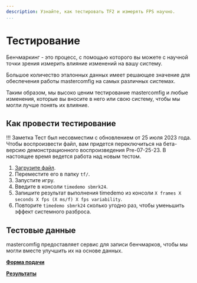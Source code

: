 ```yaml
---
description: Узнайте, как тестировать TF2 и измерять FPS научно.
...
```


# Тестирование

Бенчмаркинг - это процесс, с помощью которого вы можете с научной точки зрения измерить влияние изменений на вашу систему.

Большое количество эталонных данных имеет решающее значение для обеспечения работы mastercomfig на самых различных системах.

Таким образом, мы высоко ценим тестирование mastercomfig и любые изменения, которые вы вносите в него или свою систему, чтобы мы могли лучше понять их влияние.

## Как провести тестирование
!!! Заметка
    Тест был несовместим с обновлением от 25 июля 2023 года.
    Чтобы воспроизвести файл, вам придется переключиться на бета-версию демонстрационного воспроизведения Pre-07-25-23. В настоящее время ведется работа над новым тестом.

1. [Загрузите файл](https://drive.google.com/file/d/1xbuiBnZb301EXFyYuQP17KS21AWM_v5o/view).
2. Переместите его в папку `tf/`.
3. Запустите игру.
4. Введите в консоли `timedemo sbmrk24`.
5. Запишите результат выполнения timedemo из консоли `X frames X seconds X fps (X ms/f) X fps variability`.
6. Повторите `timedemo sbmrk24` сколько угодно раз, чтобы уменьшить эффект системного разброса.

## Тестовые данные

mastercomfig предоставляет сервис для записи бенчмарков, чтобы мы могли вместе улучшить их на основе данных.

[**Форма подачи**](https://airtable.com/shrckjh0jqeZdeIYN)

[**Результаты**](https://airtable.com/shrxpulcQulOi16Wm)
